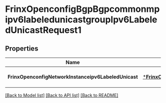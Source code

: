 # FrinxOpenconfigBgpBgpcommonmpipv6labeledunicastgroupIpv6LabeledUnicastRequest1

## Properties
Name | Type | Description | Notes
------------ | ------------- | ------------- | -------------
**FrinxOpenconfigNetworkInstanceipv6LabeledUnicast** | [***FrinxOpenconfigBgpBgpcommonmpipv6labeledunicastgroupIpv6LabeledUnicast**](frinx.openconfig.bgp.bgpcommonmpipv6labeledunicastgroup.Ipv6LabeledUnicast.md) |  | [optional] [default to null]

[[Back to Model list]](../README.md#documentation-for-models) [[Back to API list]](../README.md#documentation-for-api-endpoints) [[Back to README]](../README.md)



